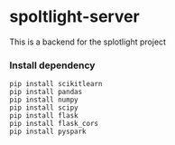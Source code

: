 # spoltlight-server

This is a backend for the splotlight project


### Install dependency

    pip install scikitlearn
    pip install pandas
    pip install numpy
    pip install scipy
    pip install flask
    pip install flask_cors
    pip install pyspark
